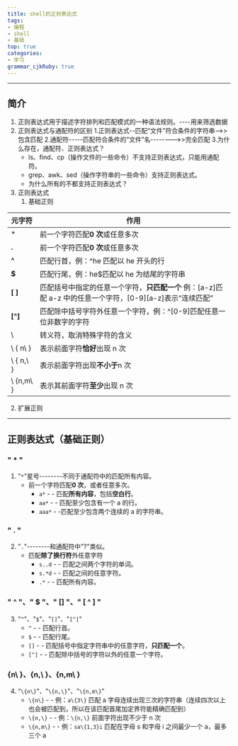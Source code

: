 ```yaml
---
title: shell的正则表达式  
tags: 
- 编程
- shell
- 基础
top: true
categories: 
- 学习
grammar_cjkRuby: true
---
```


---

## **简介**

1.  正则表达式用于描述字符排列和匹配模式的一种语法规则。----用来筛选数据
2.  正则表达式与通配符的区别 1.正则表达式--匹配“文件”符合条件的字符串-->>包含匹配 2.通配符-----匹配符合条件的“文件”名-------->>完全匹配 3.为什么存在，通配符、正则表达式？
    <!--more-->
    * ls、find、cp（操作文件的一些命令）不支持正则表达式，只能用通配符。
    * grep、awk、sed（操作字符串的一些命令）支持正则表达式。
    * 为什么所有的不都支持正则表达式？
3.  正则表达式
    1.  基础正则

| 元**字**符 | 作用                                                                                                      |
| ---------- | --------------------------------------------------------------------------------------------------------- |
| \*         | 前一个字符匹配**0 次**或任意多次                                                                          |
| **.**      | 前一个字符匹配**0 次**或任意多次                                                                          |
| **^**      | 匹配行首，例：^he 匹配以 he 开头的行                                                                      |
| **$**      | 匹配行尾，例：he$匹配以 he 为结尾的字符串                                                                 |
| **[ ]**    | 匹配括号中指定的任意一个字符，**只匹配一个** 例：[a-z]匹配 a-z 中的任意一个字符，[0-9][a-z]表示“连续匹配” |
| **[^]**    | 匹配除中括号字符外任意一个字符，例：^[0-9]匹配任意一位非数字的字符                                        |
| \          | 转义符，取消特殊字符的含义                                                                                |
| \ { n\ }   | 表示前面字符**恰好**出现 n 次                                                                             |
| \ { n,\ }  | 表示前面字符出现**不小于**n 次                                                                            |
| \ {n,m\ }  | 表示其前面字符**至少**出现 n 次                                                                           |

2.  扩展正则

---

## **正则表达式（基础正则）**

### " \* "

1.  "`*`"星号--------不同于通配符中的匹配所有内容。
    * 前一个字符匹配**0 次**，或者任意多次。
      * `a*` - - 匹配**所有内容**，包括**空白行**。
      * `aa*` - - 匹配至少包含有一个 a 的行。
      * `aaa*` - -匹配至少包含两个连续的 a 的字符串。

### " . "

2.  "`.`"--------和通配符中"?"类似。
    * 匹配**除了换行符**外任意字符
      * `s..d` - - 匹配之间两个字符的单词。
      * `s.*d` - - 匹配之间的任意字符。
      * `.*` - - 匹配所有内容。

### " ^ "、" $ "、" [] "、" [ ^ ] "

3.  "`^`"、"`$`"、"`[]`"、"`[^]`"
    * `^` - - 匹配行首。
    * `$` - - 匹配行尾。
    * `[]` - - 匹配括号中指定字符串中的任意字符，**只匹配一个**。
    * `[^]` - - 匹配除中括号的字符以外的任意一个字符。

### \{n\ }、\{n,\ }、\{n,m\ }

4.  “`\{n\}`”、"`\{n,\}`"、"`\{n,m\}`"
    * `\{n\}` - - 例：`a\{3\}` 匹配 a 字母连续出现三次的字符串（连续四次以上也会被匹配到，所以在该匹配首尾加定界符能精确匹配到）
    * `\{n,\}` - - 例：`\{n,\}` 前面字符出现不少于 n 次
    * `\{n,m\}` - - 例：`sa\{1,3}i` 匹配在字母 s 和字母 i 之间最少一个 a，最多三个 a
